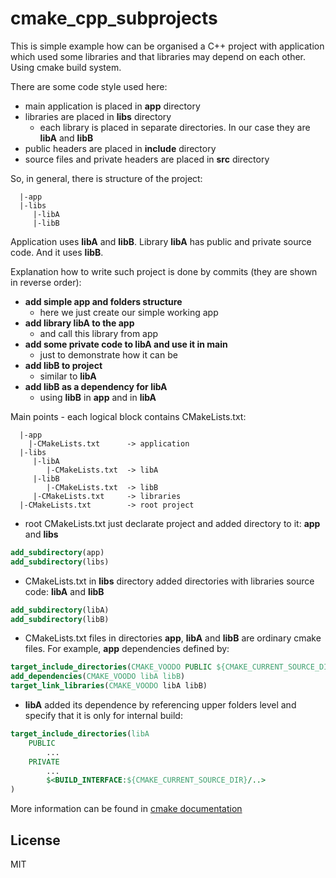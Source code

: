 # cmake_cpp_subprojects
This is simple example how can be organised a C++ project with application which used some libraries and that libraries may depend on each other. Using cmake build system.

There are some code style used here:
* main application is placed in **app** directory
* libraries are placed in **libs** directory
  * each library is placed in separate directories. In our case they are **libA** and **libB**
* public headers are placed in **include** directory
* source files and private headers are placed in **src** directory

So, in general, there is structure of the project:
```
  |-app
  |-libs
     |-libA
     |-libB
```
Application uses **libA** and **libB**. Library **libA** has public and private source code. And it uses **libB**.

Explanation how to write such project is done by commits (they are shown in reverse order):
* **add simple app and folders structure**
  * here we just create our simple working app  
* **add library libA to the app**
  * and call this library from app
* **add some private code to libA and use it in main**
  * just to demonstrate how it can be
* **add libB to project**
  * similar to **libA**
* **add libB as a dependency for libA**
  * using **libB** in **app** and in **libA**
  
Main points - each logical block contains CMakeLists.txt:
```
  |-app
    |-CMakeLists.txt      -> application
  |-libs
     |-libA
        |-CMakeLists.txt  -> libA
     |-libB
        |-CMakeLists.txt  -> libB
     |-CMakeLists.txt     -> libraries
  |-CMakeLists.txt        -> root project  
```

* root CMakeLists.txt just declarate project and added directory to it: **app** and **libs**
```cmake
add_subdirectory(app)
add_subdirectory(libs)
```
* CMakeLists.txt in **libs** directory added directories with libraries source code: **libA** and **libB**
```cmake
add_subdirectory(libA)
add_subdirectory(libB)
```
* CMakeLists.txt files in directories **app**, **libA** and **libB** are ordinary cmake files. For example, **app** dependencies defined by:
```cmake
target_include_directories(CMAKE_VOODO PUBLIC ${CMAKE_CURRENT_SOURCE_DIR}/../libs)
add_dependencies(CMAKE_VOODO libA libB)
target_link_libraries(CMAKE_VOODO libA libB)
```
* **libA** added its dependence by referencing upper folders level and specify that it is only for internal build:
```cmake
target_include_directories(libA 
    PUBLIC 
        ...
    PRIVATE 
        ...
        $<BUILD_INTERFACE:${CMAKE_CURRENT_SOURCE_DIR}/..>
)
```

More information can be found in [cmake documentation]( https://cmake.org/cmake/help/latest/command/target_include_directories.html)

## License
MIT
